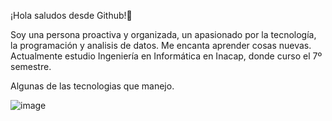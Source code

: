 ¡Hola saludos desde Github!👋 

Soy una persona proactiva y organizada, un apasionado por la tecnología, la programación y analisis de datos. Me encanta aprender cosas nuevas. Actualmente estudio Ingeniería en Informática en Inacap, donde curso el 7º semestre.

Algunas de las tecnologias que manejo.
				
				
				
				
				
				
				
				
![image](https://github.com/RonnieMoya/RonnieMoya/assets/155922807/74dbc553-5b25-4b01-a53d-4a78fff193e7)
				



